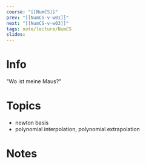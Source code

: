 ```yaml
---
course: "[[NumCS]]"
prev: "[[NumCS-v-w01]]"
next: "[[NumCS-v-w03]]"
tags: note/lecture/NumCS
slides:
---
```



# Info
"Wo ist meine Maus?"


# Topics
- newton basis
- polynomial interpolation, polynomial extrapolation


# Notes
